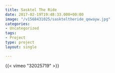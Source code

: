 ```yaml
---
title: Sasktel The Ride
date: 2017-02-19T19:48:33.000+00:00
image: "/v1568431025/saskteltheride_qewayw.jpg"
categories:
- Uncategorized
tags:
- Project
type: project
layout: single

---
```

{{< vimeo "32025719" >}}